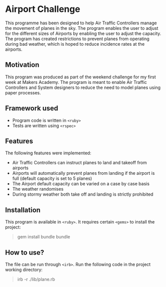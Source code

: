 # Airport Challenge
This programme has been designed to help Air Traffic Controllers manage the movement of planes in the sky. The program enables the user to adjust for the different sizes of Airports by enabling the user to adjust the capacity. The program has created restrictions to prevent planes from operating during bad weather, which is hoped to reduce incidence rates at the airports.

## Motivation
This program was produced as part of the weekend challenge for my first week at Makers Academy. The program is meant to enable Air Traffic Controllers and System designers to reduce the need to model planes using paper processes.

## Framework used
* Program code is written in `<ruby>`
* Tests are written using `<rspec>`

## Features
The following features were implemented:
* Air Traffic Controllers can instruct planes to land and takeoff from airports
* Airports will automatically prevent planes from landing if the airport is full (default capacity is set to 5 planes)
* The Airport default capacity can be varied on a case by case basis
* The weather randomises
* During stormy weather both take off and landing is strictly prohibited

## Installation
This program is available in `<ruby>`. It requires certain `<gems>` to install the project:
> gem install bundle
> bundle

## How to use?
The file can be run through `<irb>`. Run the following code in the project working directory:
> irb -r ./lib/plane.rb

